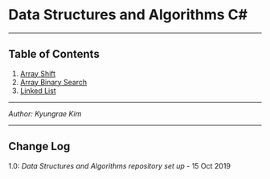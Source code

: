 # Data Structures and Algorithms C\#
---

## Table of Contents
1. [Array Shift](https://github.com/jeremymaya/data-structures-and-algorithms-c-/tree/master/challenges/ArrayShift)
2. [Array Binary Search](https://github.com/jeremymaya/data-structures-and-algorithms-c-/tree/master/challenges/SearchBinary)
3. [Linked List](https://github.com/jeremymaya/data-structures-and-algorithms-c-/tree/master/Data%20Structures/LinkedList)

---

*Author: Kyungrae Kim*

---

## Change Log
1.0: *Data Structures and Algorithms repository set up* - 15 Oct 2019
